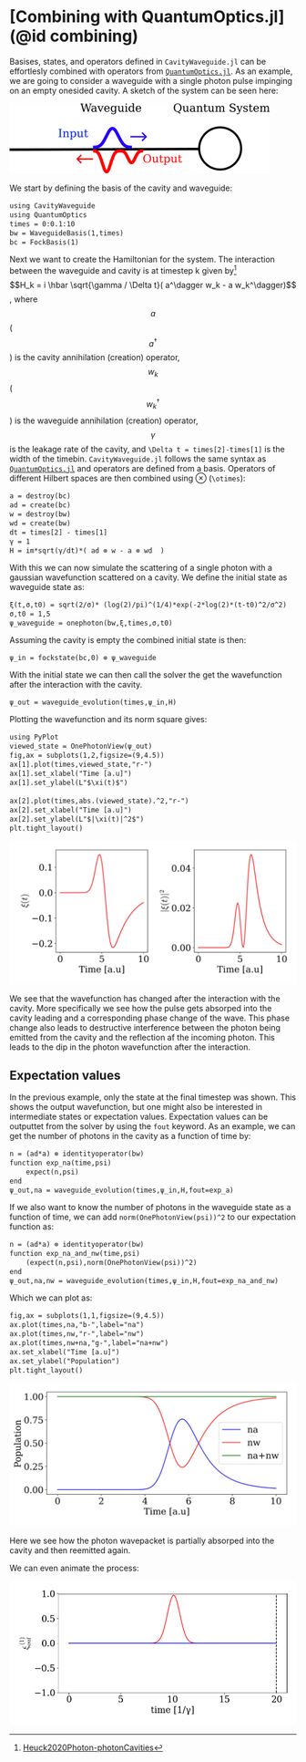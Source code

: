 # [Combining with QuantumOptics.jl](@id combining)

Basises, states, and operators defined in `CavityWaveguide.jl` can be effortlesly combined with operators from [`QuantumOptics.jl`](https://qojulia.org/). As an example, we are going to consider a waveguide with a single photon pulse impinging on an empty onesided cavity. A sketch of the system can be seen here:

![alt text](inputoutput_onewaveguide.png)

We start by defining the basis of the cavity and waveguide:

```jldoctest
using CavityWaveguide
using QuantumOptics
times = 0:0.1:10
bw = WaveguideBasis(1,times)
bc = FockBasis(1)
```

Next we want to create the Hamiltonian for the system. The interaction between the waveguide and cavity is at timestep k given by[^1] $$H_k = i \hbar \sqrt{\gamma / \Delta t}( a^\dagger w_k - a w_k^\dagger)$$, where $$a$$     ($$a^\dagger$$) is the cavity annihilation (creation) operator, $$w_k$$($$w_k^\dagger$$) is the waveguide annihilation (creation) operator, $$\gamma$$ is the leakage rate of the cavity, and `\Delta t = times[2]-times[1]` is the width of the timebin. `CavityWaveguide.jl` follows the same syntax as [`QuantumOptics.jl`](https://qojulia.org/) and operators are defined from a basis. Operators of different Hilbert spaces are then combined using ⊗ (``\otimes``):

```jldoctest
a = destroy(bc)
ad = create(bc)
w = destroy(bw)
wd = create(bw)
dt = times[2] - times[1]
γ = 1
H = im*sqrt(γ/dt)*( ad ⊗ w - a ⊗ wd  )
```

With this we can now simulate the scattering of a single photon with a gaussian wavefunction scattered on a cavity. We define the initial state as waveguide state as:

```jldoctest
ξ(t,σ,t0) = sqrt(2/σ)* (log(2)/pi)^(1/4)*exp(-2*log(2)*(t-t0)^2/σ^2)
σ,t0 = 1,5
ψ_waveguide = onephoton(bw,ξ,times,σ,t0)
```

Assuming the cavity is empty the combined initial state is then:

```jldoctest
ψ_in = fockstate(bc,0) ⊗ ψ_waveguide
```

With the initial state we can then call the solver the get the wavefunction after the interaction with the cavity.

```jldoctest
ψ_out = waveguide_evolution(times,ψ_in,H)
```

Plotting the wavefunction and its norm square gives:

```jldoctest
using PyPlot
viewed_state = OnePhotonView(ψ_out)
fig,ax = subplots(1,2,figsize=(9,4.5))
ax[1].plot(times,viewed_state,"r-")
ax[1].set_xlabel("Time [a.u]")
ax[1].set_ylabel(L"$\xi(t)$")

ax[2].plot(times,abs.(viewed_state).^2,"r-")
ax[2].set_xlabel("Time [a.u]")
ax[2].set_ylabel(L"$|\xi(t)|^2$")
plt.tight_layout()
```
![alt text](scat_onephoton.jpg)

We see that the wavefunction has changed after the interaction with the cavity. More specifically we see how the pulse gets absorped into the cavity leading and a corresponding phase change of the wave. This phase change also leads to destructive interference between the photon being emitted from the cavity and the reflection af the incoming photon. This leads to the dip in the photon wavefunction after the interaction.

## Expectation values

In the previous example, only the state at the final timestep was shown. This shows the output wavefunction, but one might also be interested in intermediate states or expectation values. Expectation values can be outputtet from the solver by using the `fout` keyword. As an example, we can get the number of photons in the cavity as a function of time by:

```jldoctest
n = (ad*a) ⊗ identityoperator(bw)
function exp_na(time,psi)
    expect(n,psi)
end
ψ_out,na = waveguide_evolution(times,ψ_in,H,fout=exp_a)
```

If we also want to know the number of photons in the waveguide state as a function of time, we can add `norm(OnePhotonView(psi))^2` to our expectation function as:

```jldoctest
n = (ad*a) ⊗ identityoperator(bw)
function exp_na_and_nw(time,psi)
    (expect(n,psi),norm(OnePhotonView(psi))^2)
end
ψ_out,na,nw = waveguide_evolution(times,ψ_in,H,fout=exp_na_and_nw)
```

Which we can plot as:

```jldoctest
fig,ax = subplots(1,1,figsize=(9,4.5))
ax.plot(times,na,"b-",label="na")
ax.plot(times,nw,"r-",label="nw")
ax.plot(times,nw+na,"g-",label="na+nw")
ax.set_xlabel("Time [a.u]")
ax.set_ylabel("Population")
plt.tight_layout()
```
![alt text](photon_number.jpg)

Here we see how the photon wavepacket is partially absorped into the cavity and then reemitted again.

We can even animate the process:

![alt text](firstgif.gif)




[^1]: [Heuck2020Photon-photonCavities](@cite)